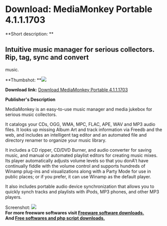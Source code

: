 # Download: MediaMonkey Portable 4.1.1.1703

**Short description: **

## Intuitive music manager for serious collectors. Rip, tag, sync and convert
music.

  
**Thumbshot: **![](http://www.freewarefiles.com/screenshot/media_monkey4_md.jpg)   
  
**Download link:** [Download MediaMonkey Portable 4.1.1.1703](http://freesoftwares.boysofts.com/MediaMonkey_program_7217.html)  
  

**Publisher's Description**  
  

MediaMonkey is an easy-to-use music manager and media jukebox for serious
music collectors.

It catalogs your CDs, OGG, WMA, MPC, FLAC, APE, WAV and MP3 audio files. It
looks up missing Album Art and track information via Freedb and the web, and
includes an intelligent tag editor and an automated file and directory renamer
to organize your music library.

It includes a CD ripper, CD/DVD Burner, and audio converter for saving music,
and manual or automated playlist editors for creating music mixes. Its player
automatically adjusts volume levels so that you donA't have continually fiddle
with the volume control and supports hundreds of Winamp plug-ins and
visualizations along with a Party Mode for use in public places; or if you
prefer, it can use Winamp as the default player.

It also includes portable audio device synchronization that allows you to
quickly synch tracks and playlists with iPods, MP3 phones, and other MP3
players.

  
  
Screenshot: ![](http://www.freewarefiles.com/screenshot/media_monkey4.jpg)  
**For more freeware softwares visit [Freeware software downloads.](http://freesoftwares.boysofts.com/)**   
**And [Free softwares and php script downloads.](http://www.boysofts.com/)**

